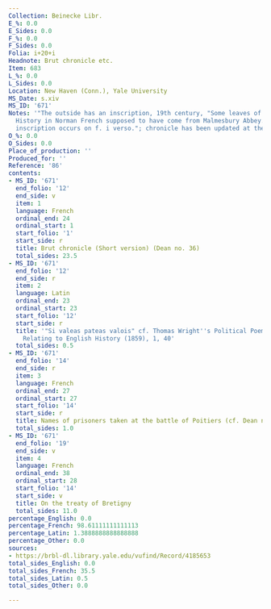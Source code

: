 ```yaml
---
Collection: Beinecke Libr.
E_%: 0.0
E_Sides: 0.0
F_%: 0.0
F_Sides: 0.0
Folia: i+20+i
Headnote: Brut chronicle etc.
Item: 683
L_%: 0.0
L_Sides: 0.0
Location: New Haven (Conn.), Yale University
MS_Date: s.xiv
MS_ID: '671'
Notes: '"The outside has an inscription, 19th century, "Some leaves of early English
  History in Norman French supposed to have come from Malmesbury Abbey." A similar
  inscription occurs on f. i verso."; chronicle has been updated at the end '
O_%: 0.0
O_Sides: 0.0
Place_of_production: ''
Produced_for: ''
Reference: '86'
contents:
- MS_ID: '671'
  end_folio: '12'
  end_side: v
  item: 1
  language: French
  ordinal_end: 24
  ordinal_start: 1
  start_folio: '1'
  start_side: r
  title: Brut chronicle (Short version) (Dean no. 36)
  total_sides: 23.5
- MS_ID: '671'
  end_folio: '12'
  end_side: r
  item: 2
  language: Latin
  ordinal_end: 23
  ordinal_start: 23
  start_folio: '12'
  start_side: r
  title: '"Si valeas pateas valois" cf. Thomas Wright''s Political Poems and Songs
    Relating to English History (1859), 1, 40'
  total_sides: 0.5
- MS_ID: '671'
  end_folio: '14'
  end_side: r
  item: 3
  language: French
  ordinal_end: 27
  ordinal_start: 27
  start_folio: '14'
  start_side: r
  title: Names of prisoners taken at the battle of Poitiers (cf. Dean no. 36)
  total_sides: 1.0
- MS_ID: '671'
  end_folio: '19'
  end_side: v
  item: 4
  language: French
  ordinal_end: 38
  ordinal_start: 28
  start_folio: '14'
  start_side: v
  title: On the treaty of Bretigny
  total_sides: 11.0
percentage_English: 0.0
percentage_French: 98.61111111111113
percentage_Latin: 1.3888888888888888
percentage_Other: 0.0
sources:
- https://brbl-dl.library.yale.edu/vufind/Record/4185653
total_sides_English: 0.0
total_sides_French: 35.5
total_sides_Latin: 0.5
total_sides_Other: 0.0

---
```

